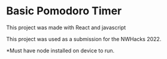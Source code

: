 # Basic Pomodoro Timer

This project was made with React and javascript

This project was used as a submission for the NWHacks 2022. 

*Must have node installed on device to run.

